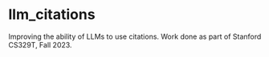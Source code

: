 # llm_citations
Improving the ability of LLMs to use citations. Work done as part of Stanford CS329T, Fall 2023.
